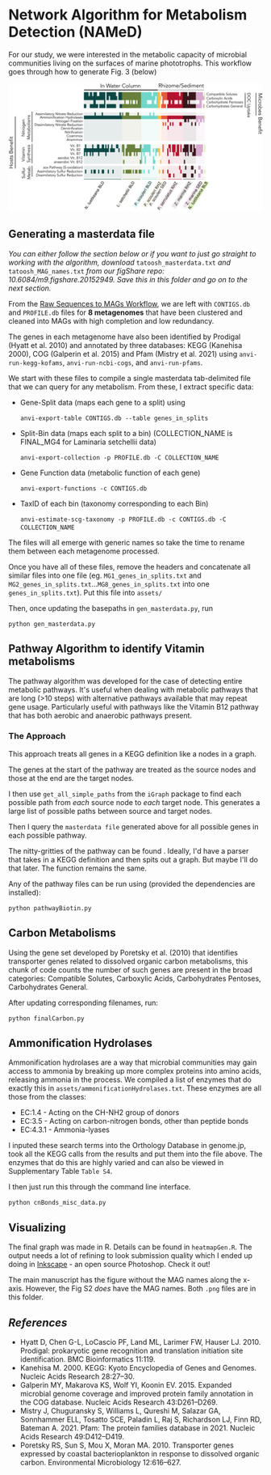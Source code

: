 # Network Algorithm for Metabolism Detection (NAMeD)

For our study, we were interested in the metabolic capacity of microbial communities living on the surfaces of marine phototrophs. This workflow goes through how to generate Fig. 3 (below)

<img src='./fig3.png'>

## Generating a masterdata file

<i>You can either follow the section below or if you want to just go straight to working with the algorithm, download </i>`tatoosh_masterdata.txt`<i> and </i>`tatoosh_MAG_names.txt`<i> from our figShare repo: 10.6084/m9.figshare.20152949. Save this in this folder and go on to the next section.</i>

From the <a href='../01_Raw_Sequences_to_MAGs.md'> Raw Sequences to MAGs Workflow</a>, we are left with `CONTIGS.db` and `PROFILE.db` files for <b>8 metagenomes</b> that have been clustered and cleaned into MAGs with high completion and low redundancy. 

The genes in each metagenome have also been identified by Prodigal (Hyatt et al. 2010) and annotated by three databases: KEGG (Kanehisa 2000), COG (Galperin et al. 2015) and Pfam (Mistry et al. 2021) using `anvi-run-kegg-kofams`, `anvi-run-ncbi-cogs`, and `anvi-run-pfams`. 

We start with these files to compile a single masterdata tab-delimited file that we can query for any metabolism. From these, I extract specific data:
- Gene-Split data (maps each gene to a split) using
    ```
    anvi-export-table CONTIGS.db --table genes_in_splits
    ```
- Split-Bin data (maps each split to a bin) (COLLECTION_NAME is FINAL_MG4 for Laminaria setchellii data)
    ```
    anvi-export-collection -p PROFILE.db -C COLLECTION_NAME
    ```
- Gene Function data (metabolic function of each gene)
    ```
    anvi-export-functions -c CONTIGS.db
    ```
- TaxID of each bin (taxonomy corresponding to each Bin)
    ```
    anvi-estimate-scg-taxonomy -p PROFILE.db -c CONTIGS.db -C COLLECTION_NAME
    ```

The files will all emerge with generic names so take the time to rename them between each metagenome processed. 

Once you have all of these files, remove the headers and concatenate all similar files into one file (eg. `MG1_genes_in_splits.txt` and `MG2_genes_in_splits.txt`...`MG8_genes_in_splits.txt` into one `genes_in_splits.txt`). Put this file into `assets/`

Then, once updating the basepaths in `gen_masterdata.py`, run 
```
python gen_masterdata.py
```

## Pathway Algorithm to identify Vitamin metabolisms
The pathway algorithm was developed for the case of detecting entire metabolic pathways. It's useful when dealing with metabolic pathways that are long (>10 steps) with alternative pathways available that may repeat gene usage. Particularly useful with pathways like the Vitamin B12 pathway that has both aerobic and anaerobic pathways present. 

### The Approach
This approach treats all genes in a KEGG definition like a nodes in a graph. 

The genes at the start of the pathway are treated as the source nodes and those at the end are the target nodes. 

I then use `get_all_simple_paths` from the `iGraph` package to find each possible path from <i>each</i> source node to <i>each</i> target node. This generates a large list of possible paths between source and target nodes.

Then I query the `masterdata file` generated above for all possible genes in each possible pathway. 

The nitty-gritties of the pathway can be found <a href='./pathwayAlgorithm/'></a>. Ideally, I'd have a parser that takes in a KEGG definition and then spits out a graph. But maybe I'll do that later. The function remains the same.

Any of the pathway files can be run using (provided the dependencies are installed):
```
python pathwayBiotin.py
```

## Carbon Metabolisms

Using the gene set developed by Poretsky et al. (2010) that identifies transporter genes related to dissolved organic carbon metabolisms, this chunk of code counts the number of such genes are present in the broad categories: Compatible Solutes, Carboxylic Acids, Carbohydrates Pentoses, Carbohydrates General. 

After updating corresponding filenames, run:
```
python finalCarbon.py
```

## Ammonification Hydrolases

Ammonification hydrolases are a way that microbial communities may gain access to ammonia by breaking up more complex proteins into amino acids, releasing ammonia in the process. We compiled a list of enzymes that do exactly this in `assets/ammonificationHydrolases.txt`. These enzymes are all those from the classes:
- EC:1.4 - Acting on the CH-NH2 group of donors
- EC:3.5 - Acting on carbon-nitrogen bonds, other than peptide bonds
- EC:4.3.1 - Ammonia-lyases

I inputed these search terms into the Orthology Database in genome.jp, took all the KEGG calls from the results and put them into the file above. The enzymes that do this are highly varied and can also be viewed in Supplementary Table `Table S4`.

I then just run this through the command line interface.
```
python cnBonds_misc_data.py
```

## Visualizing

The final graph was made in R. Details can be found in `heatmapGen.R`. The output needs a lot of refining to look submission quality which I ended up doing in <a href="https://inkscape.org/">Inkscape</a> - an open source Photoshop. Check it out!

The main manuscript has the figure without the MAG names along the x-axis. However, the Fig S2 <i>does</i> have the MAG names. Both `.png` files are in this folder.

## <i>References</i>
- Hyatt D, Chen G-L, LoCascio PF, Land ML, Larimer FW, Hauser LJ. 2010. Prodigal: prokaryotic gene recognition and translation initiation site identification. BMC Bioinformatics 11:119.
- Kanehisa M. 2000. KEGG: Kyoto Encyclopedia of Genes and Genomes. Nucleic Acids Research 28:27–30.
- Galperin MY, Makarova KS, Wolf YI, Koonin EV. 2015. Expanded microbial genome coverage and improved protein family annotation in the COG database. Nucleic Acids Research 43:D261–D269.
- Mistry J, Chuguransky S, Williams L, Qureshi M, Salazar GA, Sonnhammer ELL, Tosatto SCE, Paladin L, Raj S, Richardson LJ, Finn RD, Bateman A. 2021. Pfam: The protein families database in 2021. Nucleic Acids Research 49:D412–D419.
- Poretsky RS, Sun S, Mou X, Moran MA. 2010. Transporter genes expressed by coastal bacterioplankton in response to dissolved organic carbon. Environmental Microbiology 12:616–627.
